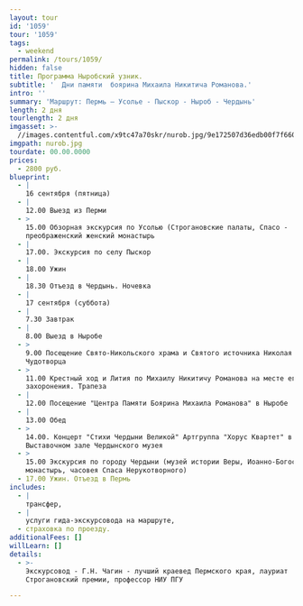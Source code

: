 ```yaml
---
layout: tour
id: '1059'
tour: '1059'
tags:
  - weekend
permalink: /tours/1059/
hidden: false
title: Программа Ныробский узник.
subtitle: '  Дни памяти  боярина Михаила Никитича Романова.'
intro: ''
summary: 'Маршрут: Пермь – Усолье - Пыскор - Ныроб - Чердынь'
length: 2 дня
tourlength: 2 дня
imgasset: >-
  //images.contentful.com/x9tc47a70skr/nurob.jpg/9e172507d36edb00f7f660e8606fb69e/nurob.jpg
imgpath: nurob.jpg
tourdate: 00.00.0000
prices:
  - 2800 руб.
blueprint:
  - |
    16 сентября (пятница)
  - |
    12.00 Выезд из Перми
  - >
    15.00 Обзорная экскурсия по Усолью (Строгановские палаты, Спасо -
    преображенский женский монастырь
  - |
    17.00. Экскурсия по селу Пыскор
  - |
    18.00 Ужин
  - |
    18.30 Отъезд в Чердынь. Ночевка
  - |
    17 сентября (суббота)
  - |
    7.30 Завтрак
  - |
    8.00 Выезд в Ныробе
  - >
    9.00 Посещение Свято-Никольского храма и Святого источника Николая
    Чудотворца
  - >
    11.00 Крестный ход и Лития по Михаилу Никитичу Романова на месте его
    захоронения. Трапеза
  - |
    12.00 Посещение "Центра Памяти Боярина Михаила Романова" в Ныробе
  - |
    13.00 Обед
  - >
    14.00. Концерт "Стихи Чердыни Великой" Артгруппа "Хорус Квартет" в
    Выставочном зале Чердынского музея
  - >
    15.00 Экскурсия по городу Чердыни (музей истории Веры, Иоанно-Богословский
    монастырь, часовея Спаса Нерукотворного)
  - 17.00 Ужин. Отъезд в Пермь
includes:
  - |
    трансфер,
  - |
    услуги гида-экскурсовода на маршруте,
  - страховка по проезду.
additionalFees: []
willLearn: []
details:
  - >-
    Экскурсовод - Г.Н. Чагин - лучший краевед Пермского края, лауриат
    Строгановский премии, профессор НИУ ПГУ

---
```

